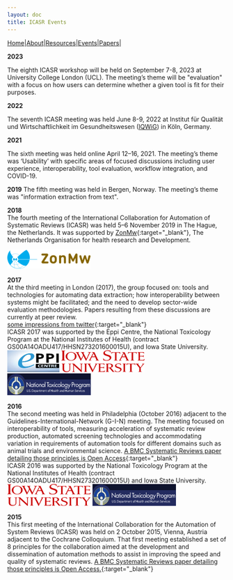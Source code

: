 ```yaml
---
layout: doc
title: ICASR Events
---
```

[Home](index.md)|[About](about.md)|[Resources](resources.md)|[Events](events.md)|[Papers](papers.md)|   

**2023**

The eighth ICASR workshop will be held on September 7-8, 2023 at University College London (UCL). The meeting’s theme will be "evaluation" with a focus on how users can determine whether a given tool is fit for their purposes.

**2022**

The seventh ICASR meeting was held June 8-9, 2022 at Institut für Qualität und Wirtschaftlichkeit im Gesundheitswesen ([IQWiG](https://www.iqwig.de)) in Köln, Germany.

**2021**

The sixth meeting was held online April 12–16, 2021. The meeting’s theme was ‘Usability’ with specific areas of focused discussions including user experience, interoperability, tool evaluation, workflow integration, and COVID-19.

**2019**
The fifth meeting was held in Bergen, Norway. The meeting’s theme was "information extraction from text".

**2018**  
The fourth meeting of the International Collaboration for Automation of Systematic Reviews (ICASR) was held 5–6 November 2019 in The Hague, the Netherlands. It was supported by [ZonMw](https://www.zonmw.nl/en/){:target="_blank"}, The Netherlands Organisation for health research and Development.  

<img src="images/zonmw-logo.png" width="192">

**2017**  
At the third meeting in London (2017), the group focused on: tools and technologies for automating data extraction; how interoperability between systems might be facilitated; and the need to develop sector-wide evaluation methodologies. Papers resulting from these discussions are currently at peer review.  
[some impressions from twitter](https://twitter.com/i/moments/1032159990440701952){:target="_blank"}  
ICASR 2017 was supported by the Eppi Centre, the National Toxicology Program at the National Institutes of Health (contract GS00A14OADU417/HHSN273201600015U), and Iowa State University.  
<img src="images/eppi_logo.jpg" height="50" width="120"> <img src="images/isu-stacked.svg" height="50" width="192"> <img src="images/Screen Shot 2018-09-10 at 14.28.55.png" height="50" width="192">  

**2016**  
The second meeting was held in Philadelphia (October 2016) adjacent to the Guidelines-International-Network (G-I-N) meeting. The meeting focused on interoperability of tools, measuring acceleration of systematic review production, automated screening technologies and accommodating variation in requirements of automation tools for different domains such as animal trials and environmental science. [A BMC Systematic Reviews paper detailing those principles is Open Access](https://systematicreviewsjournal.biomedcentral.com/articles/10.1186/s13643-017-0667-4){:target="_blank"}  
ICASR 2016 was supported by the National Toxicology Program at the National Institutes of Health (contract GS00A14OADU417/HHSN273201600015U) and Iowa State University.  
<img src="images/isu-stacked.svg" height="50" width="192"> <img src="images/Screen Shot 2018-09-10 at 14.28.55.png" height="50" width="192">

**2015**  
This first meeting of the International Collaboration for the Automation of System Reviews (ICASR)  was held on 2 October 2015, Vienna, Austria adjacent to the Cochrane Colloquium. That first meeting established a set of 8 principles for the collaboration aimed at the development and dissemination of automation methods to assist in improving the speed and quality of systematic reviews. [A BMC Systematic Reviews paper detailing those principles is Open Access.](https://systematicreviewsjournal.biomedcentral.com/articles/10.1186/s13643-018-0740-7){:target="_blank"}  
